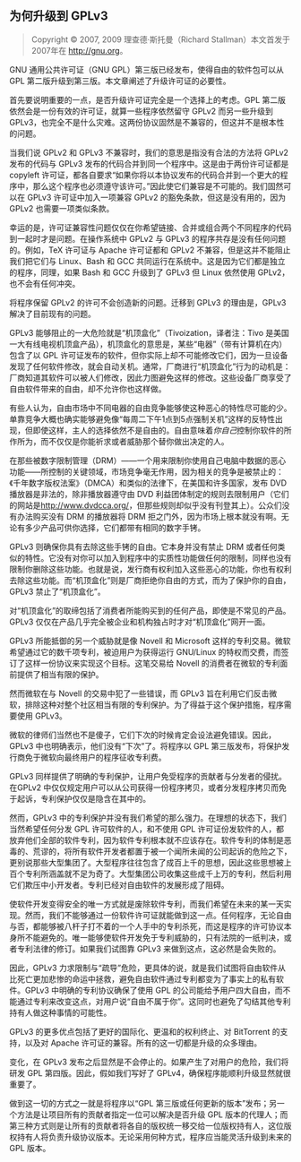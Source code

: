 ## 为何升级到 GPLv3

> Copyright © 2007, 2009 理查德·斯托曼（Richard Stallman）本文首发于2007年在 <http://gnu.org>。

GNU 通用公共许可证（GNU GPL）第三版已经发布，使得自由的软件包可以从 GPL 第二版升级到第三版。本文章阐述了升级许可证的必要性。

首先要说明重要的一点，是否升级许可证完全是一个选择上的考虑。GPL 第二版依然会是一份有效的许可证，就算一些程序依然留守 GPLv2 而另一些升级到 GPLv3，也完全不是什么灾难。这两份协议固然是不兼容的，但这并不是根本性的问题。

当我们说 GPLv2 和 GPLv3 不兼容时，我们的意思是指没有合法的方法将 GPLv2 发布的代码与 GPLv3 发布的代码合并到同一个程序中。这是由于两份许可证都是 copyleft 许可证，都各自要求“如果你将以本协议发布的代码合并到一个更大的程序中，那么这个程序也必须遵守该许可。”因此使它们兼容是不可能的。我们固然可以在 GPLv3 许可证中加入一项兼容 GPLv2 的豁免条款，但这是没有用的，因为 GPLv2 也需要一项类似条款。

幸运的是，许可证兼容性问题仅仅在你希望链接、合并或组合两个不同程序的代码到一起时才是问题。在操作系统中 GPLv2 与 GPLv3 的程序共存是没有任何问题的。例如，TeX 许可证与 Apache 许可证都和 GPLv2 不兼容，但是这并不能阻止我们把它们与 Linux、Bash 和 GCC 共同运行在系统中。这是因为它们都是独立的程序，同理，如果 Bash 和 GCC 升级到了 GPLv3 但 Linux 依然使用 GPLv2，也不会有任何冲突。

将程序保留 GPLv2 的许可不会创造新的问题。迁移到 GPLv3 的理由是，GPLv3 解决了目前现有的问题。

GPLv3 能够阻止的一大危险就是“机顶盒化”（Tivoization，译者注：Tivo 是美国一大有线电视机顶盒产品），机顶盒化的意思是，某些“电器”（带有计算机在内）包含了以 GPL 许可证发布的软件，但你实际上却不可能修改它们，因为一旦设备发现了任何软件修改，就会自动关机。通常，厂商进行“机顶盒化”行为的动机是：厂商知道其软件可以被人们修改，因此力图避免这样的修改。这些设备厂商享受了自由软件带来的自由，却不允许你也这样做。

有些人认为，自由市场中不同电器的自由竞争能够使这种恶心的特性尽可能的少。单靠竞争大概也确实能够避免像“每周二下午1点到5点强制关机”这样的反特性出现，但即使这样，主人的选择依然不是自由的。自由意味着*你自己*控制你软件的所作所为，而不仅仅是你能祈求或者威胁那个替你做出决定的人。

在那些被数字限制管理（DRM）——一个用来限制你使用自己电脑中数据的恶心功能——所控制的关键领域，市场竞争毫无作用，因为相关的竞争是被禁止的：《千年数字版权法案》（DMCA）和类似的法律下，在美国和许多国家，发布 DVD 播放器是非法的，除非播放器遵守由 DVD 利益团体制定的规则去限制用户（它们的网站是<http://www.dvdcca.org/>，但那些规则却似乎没有刊登其上）。公众们没有办法购买没有 DRM 的播放器将 DRM 拒之门外，因为市场上根本就没有啊。无论有多少产品可供你选择，它们都带有相同的数字手铐。

GPLv3 则确保你具有去除这些手铐的自由。它本身并没有禁止 DRM 或者任何类似的特性。它没有对你可以加入到程序中的实质性功能做任何的限制，同样也没有限制你删除这些功能。也就是说，发行商有权利加入这些恶心的功能，你也有权利去除这些功能。而“机顶盒化”则是厂商拒绝你自由的方式，而为了保护你的自由，GPLv3 禁止了“机顶盒化”。

对“机顶盒化”的取缔包括了消费者所能购买到的任何产品，即使是不常见的产品。GPLv3 仅仅在产品几乎完全被企业和机构独占时才对“机顶盒化”网开一面。

GPLv3 所能抵御的另一个威胁就是像 Novell 和 Microsoft 这样的专利交易。微软希望通过它的数千项专利，被迫用户为获得运行 GNU/Linux 的特权而交费，而签订了这样一份协议来实现这个目标。这笔交易给 Novell 的消费者在微软的专利面前提供了相当有限的保护。

然而微软在与 Novell 的交易中犯了一些错误，而 GPLv3 旨在利用它们反击微软，排除这种对整个社区相当有限的专利保护。为了得益于这个保护措施，程序需要使用 GPLv3。

微软的律师们当然也不是傻子，它们下次的时候肯定会设法避免错误。因此，GPLv3 中也明确表示，他们没有“下次”了。将程序以 GPL 第三版发布，将保护发行商免于微软向最终用户的程序征收专利费。

GPLv3 同样提供了明确的专利保护，让用户免受程序的贡献者与分发者的侵扰。在GPLv2 中仅仅规定用户可以从公司获得一份程序拷贝，或者分发程序拷贝而免于起诉，专利保护仅仅是隐含在其中的。

然而，GPLv3 中的专利保护并没有我们希望的那么强力。在理想的状态下，我们当然希望任何分发 GPL 许可软件的人，和不使用 GPL 许可证份发软件的人，都放弃他们全部的软件专利，因为软件专利根本就不应该存在。软件专利的体制是恶毒的、荒谬的，将所有软件开发者都置于被一个闻所未闻的公司起诉的危险之下，更别说那些大型集团了。大型程序往往包含了成百上千的思想，因此这些思想被上百个专利所涵盖就不足为奇了。大型集团公司收集这些成千上万的专利，然后利用它们欺压中小开发者。专利已经对自由软件的发展形成了阻碍。

使软件开发变得安全的唯一方式就是废除软件专利，而我们希望在未来的某一天实现。然而，我们不能够通过一份软件许可证就能做到这一点。任何程序，无论自由与否，都能够被八杆子打不着的一个人手中的专利杀死，而这是程序的许可协议本身所不能避免的。唯一能够使软件开发免于专利威胁的，只有法院的一纸判决，或者专利法律的修订。如果我们试图靠 GPLv3 来做到这点，这必然是会失败的。

因此，GPLv3 力求限制与“疏导”危险，更具体的说，就是我们试图将自由软件从比死亡更加悲惨的命运中拯救，避免自由软件通过专利都变为了事实上的私有软件。GPLv3 中明确的专利协议确保了使用 GPL 的公司能给予用户四大自由，而不能通过专利来改变这点，对用户说“自由不属于你”。这同时也避免了勾结其他专利持有人做这种事情的可能性。

GPLv3 的更多优点包括了更好的国际化、更温和的权利终止、对 BitTorrent 的支持，以及对 Apache 许可证的兼容。所有的这一切都是升级的众多理由。

变化，在 GPLv3 发布之后显然是不会停止的。如果产生了对用户的危险，我们将研发 GPL 第四版。因此，假如我们写好了 GPLv4，确保程序能顺利升级显然就很重要了。

做到这一切的方式之一就是将程序以“GPL 第三版或任何更新的版本”发布；另一个方法是让项目所有的贡献者指定一位可以解决是否升级 GPL 版本的代理人；而第三种方式则是让所有的贡献者将各自的版权统一移交给一位版权持有人，这位版权持有人将负责升级协议版本。无论采用何种方式，程序应当能灵活升级到未来的 GPL 版本。

